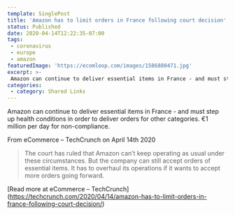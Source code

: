 ```yaml
---
template: SinglePost
title: 'Amazon has to limit orders in France following court decision'
status: Published
date: 2020-04-14T12:22:35-07:00
tags:
 - coronavirus
 - europe
 - amazon
featuredImage: 'https://ecomloop.com/images/1586880471.jpg'
excerpt: >-
 Amazon can continue to deliver essential items in France - and must step up health conditions in order to deliver orders for other categories. €1 million per day for non-compliance.
categories:
 - category: Shared Links
---
```

Amazon can continue to deliver essential items in France - and must step up health conditions in order to deliver orders for other categories. €1 million per day for non-compliance.

From eCommerce – TechCrunch on April 14th 2020
> The court has ruled that Amazon can’t keep operating as usual under these circumstances. But the company can still accept orders of essential items. It has to overhaul its operations if it wants to accept more orders going forward.

[Read more at eCommerce – TechCrunch] (https://techcrunch.com/2020/04/14/amazon-has-to-limit-orders-in-france-following-court-decision/)
